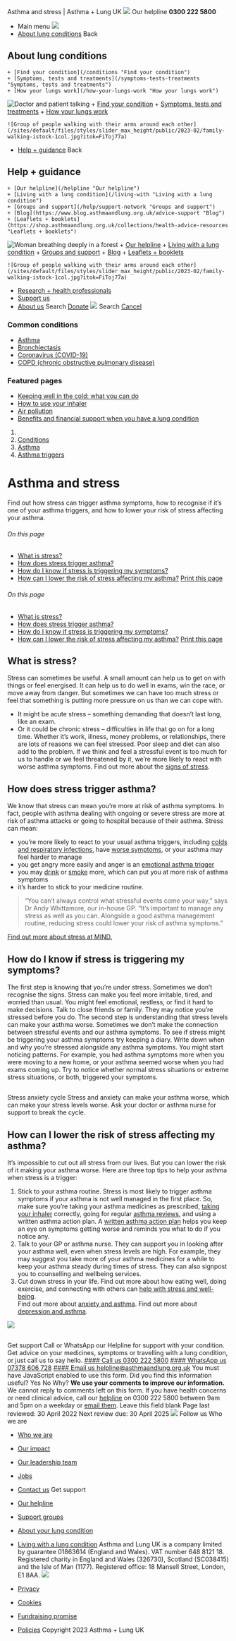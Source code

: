 
Asthma and stress | Asthma + Lung UK
 [![](/themes/custom/asthma-lung-uk/images/aluk-logo.png)](/ "Homepage")
 Our helpline **0300 222 5800**
* Main menu
![](/wingsuit/asthma-lung-uk/images/aluk-logo.png)
* [About lung conditions](#about "About lung conditions")
 Back
 
## About lung conditions
	+ [Find your condition](/conditions "Find your condition")
	+ [Symptoms, tests and treatments](/symptoms-tests-treatments "Symptoms, tests and treatments")
	+ [How your lungs work](/how-your-lungs-work "How your lungs work")
![Doctor and patient talking](/sites/default/files/styles/slider_max_height/public/2023-02/119589.jpg?itok=IfMKqhqJ)
	+ [Find your condition](/conditions)
	+ [Symptoms, tests and treatments](/symptoms-tests-treatments)
	+ [How your lungs work](/how-your-lungs-work)
	
	
	![Group of people walking with their arms around each other](/sites/default/files/styles/slider_max_height/public/2023-02/family-walking-istock-1col.jpg?itok=FiToj77a)
* [Help + guidance](#get-support "Help + guidance")
 Back
 
## Help + guidance
	+ [Our helpline](/helpline "Our helpline")
	+ [Living with a lung condition](/living-with "Living with a lung condition")
	+ [Groups and support](/help/support-network "Groups and support")
	+ [Blog](https://www.blog.asthmaandlung.org.uk/advice-support "Blog")
	+ [Leaflets + booklets](https://shop.asthmaandlung.org.uk/collections/health-advice-resources "Leaflets + booklets")
![Woman breathing deeply in a forest](/sites/default/files/styles/slider_max_height/public/2023-02/A%2BLUK%20Generic73.jpg?itok=IY-jWei3)
	+ [Our helpline](/helpline)
	+ [Living with a lung condition](/living-with)
	+ [Groups and support](/help/support-network)
	+ [Blog](https://www.blog.asthmaandlung.org.uk/advice-support)
	+ [Leaflets + booklets](https://shop.asthmaandlung.org.uk/collections/health-advice-resources "Leaflets and booklets about lung conditions")
	
	
	![Group of people walking with their arms around each other](/sites/default/files/styles/slider_max_height/public/2023-02/family-walking-istock-1col.jpg?itok=FiToj77a)
* [Research + health professionals](/research-health-professionals "Research + health professionals")
* [Support us](/support-us "Support us")
* [About us](/about-us "About us")
Search
[Donate](https://action.asthmaandlung.org.uk/page/99720/donate/1?ea_tracking_id=General_WebsiteALUK_Header_Regular "Donate") 
 [![](/themes/custom/asthma-lung-uk/images/aluk-logo.png)](/ "Homepage")
Search
[Cancel](#)
### Common conditions
* [Asthma](/conditions/asthma)
* [Bronchiectasis](/conditions/bronchiectasis)
* [Coronavirus (COVID-19)](/conditions/coronavirus)
* [COPD (chronic obstructive pulmonary disease)](/conditions/copd-chronic-obstructive-pulmonary-disease)
### Featured pages
* [Keeping well in the cold: what you can do](/living-with/cold-weather)
* [How to use your inhaler](/living-with/inhaler-videos)
* [Air pollution](/living-with/air-pollution)
* [Benefits and financial support when you have a lung condition](/living-with/benefits)
1. 
3. [Conditions](/conditions)
5. [Asthma](/conditions/asthma)
7. [Asthma triggers](/conditions/asthma/asthma-triggers)
# Asthma and stress
Find out how stress can trigger asthma symptoms, how to recognise if it’s one of your asthma triggers, and how to lower your risk of stress affecting your asthma.
###### On this page
* [What is stress?](#what-is-stress)
* [How does stress trigger asthma?](#how-does-stress-trigger-asthma)
* [How do I know if stress is triggering my symptoms?](#how-do-i-know-if-stress-is-triggering-my-symptoms)
* [How can I lower the risk of stress affecting my asthma?](#how-can-i-lower-the-risk-of-stress-affecting-my-asthma)
[Print this page](javascript:window.print();) 
###### On this page
* [What is stress?](#what-is-stress)
* [How does stress trigger asthma?](#how-does-stress-trigger-asthma)
* [How do I know if stress is triggering my symptoms?](#how-do-i-know-if-stress-is-triggering-my-symptoms)
* [How can I lower the risk of stress affecting my asthma?](#how-can-i-lower-the-risk-of-stress-affecting-my-asthma)
[Print this page](javascript:window.print();) 
## What is stress?
Stress can sometimes be useful. A small amount can help us to get on with things or feel energised. It can help us to do well in exams, win the race, or move away from danger.
But sometimes we can have too much stress or feel that something is putting more pressure on us than we can cope with.
* It might be acute stress – something demanding that doesn’t last long, like an exam.
* Or it could be chronic stress – difficulties in life that go on for a long time.
Whether it’s work, illness, money problems, or relationships, there are lots of reasons we can feel stressed. Poor sleep and diet can also add to the problem.
If we think and feel a stressful event is too much for us to handle or we feel threatened by it, we’re more likely to react with worse asthma symptoms.
Find out more about the [signs of stress](https://www.mind.org.uk/information-support/types-of-mental-health-problems/stress/signs-and-symptoms-of-stress/).
## How does stress trigger asthma?
We know that stress can mean you’re more at risk of asthma symptoms. In fact, people with asthma dealing with ongoing or severe stress are more at risk of asthma attacks or going to hospital because of their asthma.
Stress can mean:
* you’re more likely to react to your usual asthma triggers, including [colds and respiratory infections](https://www.asthma.org.uk/advice/triggers/colds-and-flu/), have [worse symptoms](https://www.asthma.org.uk/advice/manage-your-asthma/getting-worse/), or your asthma may feel harder to manage
* you get angry more easily and anger is an [emotional asthma trigger](https://www.asthma.org.uk/advice/triggers/emotions/)
* you may [drink](https://www.asthma.org.uk/advice/triggers/alcohol/) or [smoke](https://www.asthma.org.uk/advice/triggers/smoking/) more, which can put you at more risk of asthma symptoms
* it’s harder to stick to your medicine routine.
> “You can’t always control what stressful events come your way,” says Dr Andy Whittamore, our in-house GP. “It’s important to manage any stress as well as you can. Alongside a good asthma management routine, reducing stress could lower your risk of asthma symptoms.”
> 
> 
> 
[Find out more about stress at MIND.](https://www.mind.org.uk/information-support/types-of-mental-health-problems/stress/what-is-stress/)
## How do I know if stress is triggering my symptoms?
The first step is knowing that you’re under stress. Sometimes we don’t recognise the signs. Stress can make you feel more irritable, tired, and worried than usual. You might feel emotional, restless, or find it hard to make decisions. Talk to close friends or family. They may notice you’re stressed before you do.
The second step is understanding that stress levels can make your asthma worse. Sometimes we don’t make the connection between stressful events and our asthma symptoms.
To see if stress might be triggering your asthma symptoms try keeping a diary. Write down when and why you’re stressed alongside any asthma symptoms.
You might start noticing patterns. For example, you had asthma symptoms more when you were moving to a new home, or your asthma seemed worse when you had exams coming up. Try to notice whether normal stress situations or extreme stress situations, or both, triggered your symptoms.
## 
 Stress anxiety cycle
Stress and anxiety can make your asthma worse, which can make your stress levels worse. Ask your doctor or asthma nurse for support to break the cycle.
## How can I lower the risk of stress affecting my asthma?
It’s impossible to cut out all stress from our lives. But you can lower the risk of it making your asthma worse.
Here are three top tips to help your asthma when stress is a trigger:
1. Stick to your asthma routine. Stress is most likely to trigger asthma symptoms if your asthma is not well managed in the first place. So, make sure you’re taking your asthma medicines as prescribed, [taking your inhaler](https://www.asthma.org.uk/advice/inhaler-videos/) correctly, going for regular [asthma reviews](https://www.asthma.org.uk/advice/manage-your-asthma/adult-review/), and using a written asthma action plan. A [written asthma action plan](https://www.asthma.org.uk/advice/manage-your-asthma/action-plan/) helps you keep an eye on symptoms getting worse and reminds you what to do if you notice any.
2. Talk to your GP or asthma nurse. They can support you in looking after your asthma well, even when stress levels are high. For example, they may suggest you take more of your asthma medicines for a while to keep your asthma steady during times of stress. They can also signpost you to counselling and wellbeing services.
3. Cut down stress in your life. Find out more about how eating well, doing exercise, and connecting with others can [help with stress and well-being](https://www.nhs.uk/every-mind-matters/mental-health-issues/stress/#what-is).    
Find out more about [anxiety and asthma](https://www.asthma.org.uk/advice/manage-your-asthma/emotional-support/anxiety/).
Find out more about [depression and asthma](https://www.asthma.org.uk/advice/manage-your-asthma/emotional-support/depression/).
 
![](/themes/custom/asthma-lung-uk/images/slash-forward.png)
## 
 Get support
Call or WhatsApp our Helpline for support with your condition. Get advice on your medicines, symptoms or travelling with a lung condition, or just call us to say hello.
[#### Call us
 0300 222 5800](tel:+443002225800)
[#### WhatsApp us
 07378 606 728](https://wa.me/447378606728)
[#### Email us
 helpline@asthmaandlung.org.uk](mailto:helpline@asthmaandlung.org.uk)
You must have JavaScript enabled to use this form.
Did you find this information useful?
Yes
No
Why?
**We use your comments to improve our information.** We cannot reply to comments left on this form. If you have health concerns or need clinical advice, call our [helpline](/helpline) on 0300 222 5800 between 9am and 5pm on a weekday or [email them](/helpline).
Leave this field blank
Page last reviewed: 
30 April 2022
Next review due: 
30 April 2025
 [![](/sites/default/files/2023-01/footer-logo%20%281%29.png)](/ "Homepage")
Follow us
 Who we are
 
* [Who we are](/about-us/who-we-are)
* [Our impact](/about-us/our-impact)
* [Our leadership team](/about-us/our-leadership-team)
* [Jobs](/work-us)
* [Contact us](/about-us/contact-us)
 Get support
 
* [Our helpline](/helpline)
* [Support groups](/help/support-network)
* [About your lung condition](/conditions)
* [Living with a lung condition](/living-with)
Asthma and Lung UK is a company limited by guarantee 01863614 (England and Wales). VAT number 648 8121 18.
Registered charity in England and Wales (326730), Scotland (SC038415) and the Isle of Man (1177). Registered office: 18 Mansell Street, London, E1 8AA.
[![](/sites/default/files/2023-01/reg-logo%20%281%29.png)](https://www.fundraisingregulator.org.uk)
![]()
![]()
* [Privacy](/privacy-policy)
* [Cookies](/cookies-how-we-use-them)
* [Fundraising promise](/fundraising-promise)
* [Policies](/about-us/policies)
 Copyright 2023 Asthma + Lung UK
 
